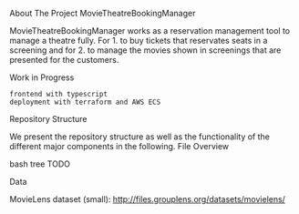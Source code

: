 About The Project
MovieTheatreBookingManager

MovieTheatreBookingManager works as a reservation management tool to manage a theatre fully. For 1. to buy tickets that reservates seats in a screening and for 2. to manage the movies shown in screenings that are presented for the customers.

Work in Progress

    frontend with typescript
    deployment with terraform and AWS ECS

Repository Structure

We present the repository structure as well as the functionality of the different major components in the following.
File Overview

bash tree TODO

Data

MovieLens dataset (small): http://files.grouplens.org/datasets/movielens/
